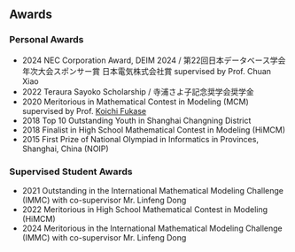 ## Awards
### Personal Awards
- 2024 NEC Corporation Award, DEIM 2024 / 第22回日本データベース学会年次大会スポンサー賞 日本電気株式会社賞 supervised by Prof. Chuan Xiao
- 2022 Teraura Sayoko Scholarship / 寺浦さよ子記念奨学会奨学金
- 2020 Meritorious in Mathematical Contest in Modeling (MCM) supervised by Prof. [Koichi Fukase](https://researchmap.jp/read0076573)
- 2018 Top 10 Outstanding Youth in Shanghai Changning District
- 2018 Finalist in High School Mathematical Contest in Modeling (HiMCM)
- 2015 First Prize of National Olympiad in Informatics in Provinces, Shanghai, China (NOIP)

### Supervised Student Awards
- 2021 Outstanding in the International Mathematical Modeling Challenge (IMMC) with co-supervisor Mr. Linfeng Dong
- 2022 Meritorious in High School Mathematical Contest in Modeling (HiMCM)
- 2024 Meritorious in the International Mathematical Modeling Challenge (IMMC) with co-supervisor Mr. Linfeng Dong
